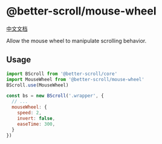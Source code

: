 # @better-scroll/mouse-wheel

[中文文档](https://github.com/ustbhuangyi/better-scroll/blob/master/packages/mouse-wheel/README_zh-CN.md)

Allow the mouse wheel to manipulate scrolling behavior.

## Usage

```js
import BScroll from '@better-scroll/core'
import MouseWheel from '@better-scroll/mouse-wheel'
BScroll.use(MouseWheel)

const bs = new BScroll('.wrapper', {
  // ...
  mouseWheel: {
    speed: 2,
    invert: false,
    easeTime: 300,
  }
})
```
